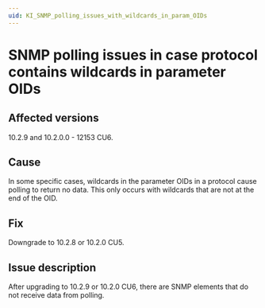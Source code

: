 ```yaml
---
uid: KI_SNMP_polling_issues_with_wildcards_in_param_OIDs
---
```


# SNMP polling issues in case protocol contains wildcards in parameter OIDs

## Affected versions

10.2.9 and 10.2.0.0 - 12153 CU6.

## Cause

In some specific cases, wildcards in the parameter OIDs in a protocol cause polling to return no data. This only occurs with wildcards that are not at the end of the OID.

## Fix

Downgrade to 10.2.8 or 10.2.0 CU5.

## Issue description

After upgrading to 10.2.9 or 10.2.0 CU6, there are SNMP elements that do not receive data from polling.
